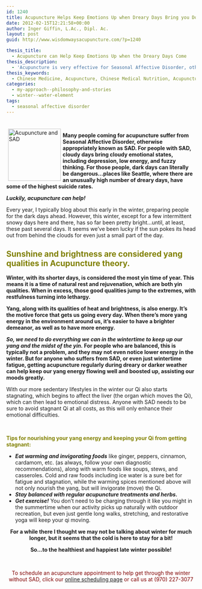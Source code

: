 ```yaml
---
id: 1240
title: Acupuncture Helps Keep Emotions Up when Dreary Days Bring you Down
date: 2012-02-15T12:21:58+00:00
author: Inger Giffin, L.Ac., Dipl. Ac.
layout: post
guid: http://www.wisdomwaysacupuncture.com/?p=1240

thesis_title:
  - Acupuncture can Help Keep Emotions Up when the Dreary Days Come
thesis_description:
  - 'Acupuncture is very effective for Seasonal Affective Disorder, otherwise appropriately known as SAD. Schedule appointments when shorter days hit. '
thesis_keywords:
  - Chinese Medicine, Acupuncture, Chinese Medical Nutrition, Acupuncture Fort Collins, Fort Collins Acupuncture, Acupuncture and SAD
categories:
  - my-approach--philosophy-and-stories
  - winter--water-element
tags:
  - seasonal affective disorder
---
```

<div>
  <strong> </strong>
</div>

<img src="https://origin.ih.constantcontact.com/fs085/1102844965003/img/102.jpg" alt="Acupuncture and SAD" width="140" height="139" align="left" border="0" hspace="5" vspace="5" />

**Many people coming for acupuncture suffer from Seasonal Affective Disorder, otherwise appropriately known as SAD. For people with SAD, cloudy days bring cloudy emotional states, including depression, low energy, and fuzzy thinking. For those people, dark days can literally be dangerous&#8230;places like Seattle, where there are an unusually high number of dreary days, have some of the highest suicide rates.** 

**_Luckily, acupuncture can help!_**

Every year, I typically blog about this early in the winter, preparing people for the dark days ahead. However, this winter, except for a few intermittent snowy days here and there, has so far been pretty bright&#8230;until, at least, these past several days. It seems we&#8217;ve been lucky if the sun pokes its head out from behind the clouds for even just a small part of the day.

## **<span style="color: #808000;">Sunshine and brightness are considered yang qualities in Acupuncture theory.</span>** 

**Winter, with its shorter days, is considered the most yin time of year. This means it is a time of natural rest and rejuvenation, which are both yin qualities. When in excess, those good qualities jump to the extremes, with restfulness turning into lethargy.**

**Yang, along with its qualities of heat and brightness, is also energy. It&#8217;s the motive force that gets us going every day. When there&#8217;s more yang energy in the environment around us, it&#8217;s easier to have a brighter demeanor, as well as to have more energy.**

**_So, we need to do everything we can in the wintertime to keep up our yang and the midst of the yin._ For people who are balanced, this is typically not a problem, and they may not even notice lower energy in the winter. But for anyone who suffers from SAD, or even just wintertime fatigue, getting acupuncture regularly during dreary or darker weather can help keep our yang energy flowing well and boosted up, assisting our moods greatly.**

With our more sedentary lifestyles in the winter our Qi also starts stagnating, which begins to affect the liver (the organ which moves the Qi), which can then lead to emotional distress. Anyone with SAD needs to be sure to avoid stagnant Qi at all costs, as this will only enhance their emotional difficulties.

&nbsp;

<span style="color: #808000;"><strong>Tips for nourishing your yang energy and keeping your Qi from getting stagnant:</strong></span>

  * _**Eat warming and invigorating foods**_ like ginger, peppers, cinnamon, cardamom, etc. (as always, follow your own diagnostic recommendations), along with warm foods like soups, stews, and casseroles. Cold and raw foods including ice water is a sure bet for fatigue and stagnation, while the warming spices mentioned above will not only nourish the yang, but will invigorate (move) the Qi.
  * _**Stay balanced with regular acupuncture treatments and herbs.**_
  * _**Get exercise!**_ You don&#8217;t need to be charging through it like you might in the summertime when our activity picks up naturally with outdoor recreation, but even just gentle long walks, stretching, and restorative yoga will keep your qi moving.

<p style="text-align: center;">
  <strong>For a while there I thought we may not be talking about winter for much longer, but it seems that the cold is here to stay for a bit!</strong>
</p>

<p style="text-align: center;">
  <strong>So&#8230;to the healthiest and happiest late winter possible!</strong>
</p>

&nbsp;

<p style="text-align: center;">
  <span style="color: #800000;">To schedule an acupuncture appointment to help get through the winter without SAD, click our <a href="http://www.wisdomwaysacupuncture.com/acupuncture-appointment-scheduling/">online scheduling page</a> or call us at (970) 227-3077</span>
</p>